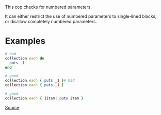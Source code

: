 
This cop checks for numbered parameters.

It can either restrict the use of numbered parameters to
single-lined blocks, or disallow completely numbered parameters.

# Examples

```ruby
# bad
collection.each do
  puts _1
end

# good
collection.each { puts _1 }# bad
collection.each { puts _1 }

# good
collection.each { |item| puts item }
```

[Source](http://www.rubydoc.info/gems/rubocop/RuboCop/Cop/Style/NumberedParameters)